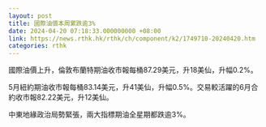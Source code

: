 ```yaml
---
layout: post
title: 國際油價本周累跌逾3%
date: 2024-04-20 07:18:33.000000000 +08:00
link: https://news.rthk.hk/rthk/ch/component/k2/1749710-20240420.htm
categories: rthk
---
```


國際油價上升，倫敦布蘭特期油收市報每桶87.29美元，升18美仙，升幅0.2%。

5月紐約期油收市報每桶83.14美元，升41美仙，升幅0.5%。交易較活躍的6月合約收市報82.22美元，升12美仙。

中東地緣政治局勢緊張，兩大指標期油全星期都跌逾3%。

